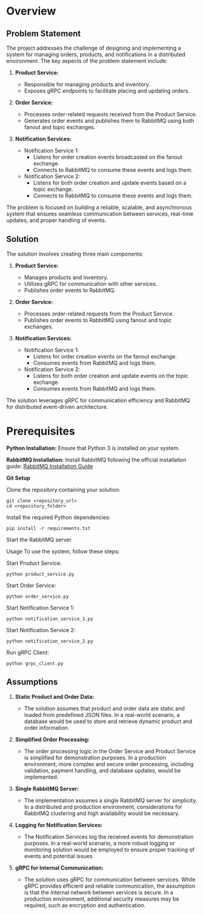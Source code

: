 # Overview

## Problem Statement

The project addresses the challenge of designing and implementing a system for managing orders, products, and notifications in a distributed environment. The key aspects of the problem statement include:

1. **Product Service:**
    - Responsible for managing products and inventory.
    - Exposes gRPC endpoints to facilitate placing and updating orders.

2. **Order Service:**
    - Processes order-related requests received from the Product Service.
    - Generates order events and publishes them to RabbitMQ using both fanout and topic exchanges.

3. **Notification Services:**
    - Notification Service 1:
        - Listens for order creation events broadcasted on the fanout exchange.
        - Connects to RabbitMQ to consume these events and logs them.
    - Notification Service 2:
        - Listens for both order creation and update events based on a topic exchange.
        - Connects to RabbitMQ to consume these events and logs them.

The problem is focused on building a reliable, scalable, and asynchronous system that ensures seamless communication between services, real-time updates, and proper handling of events.

## Solution

The solution involves creating three main components:

1. **Product Service:**
    - Manages products and inventory.
    - Utilizes gRPC for communication with other services.
    - Publishes order events to RabbitMQ.

2. **Order Service:**
    - Processes order-related requests from the Product Service.
    - Publishes order events to RabbitMQ using fanout and topic exchanges.

3. **Notification Services:**
    - Notification Service 1:
        - Listens for order creation events on the fanout exchange.
        - Consumes events from RabbitMQ and logs them.
    - Notification Service 2:
        - Listens for both order creation and update events on the topic exchange.
        - Consumes events from RabbitMQ and logs them.

The solution leverages gRPC for communication efficiency and RabbitMQ for distributed event-driven architecture.

# Prerequisites

**Python Installation:**
Ensure that Python 3 is installed on your system.


**RabbitMQ Installation:**
Install RabbitMQ following the official installation guide: [RabbitMQ Installation Guide](https://www.rabbitmq.com/download.html)

**Git Setup**

Clone the repository containing your solution:

```
git clone <repository_url>
cd <repository_folder>
```

Install the required Python dependencies:
```
pip install -r requirements.txt
```

Start the RabbitMQ server.

Usage
To use the system, follow these steps:

Start Product Service:
```
python product_service.py
```

Start Order Service:
```
python order_service.py
```

Start Notification Service 1:
```
python notification_service_1.py
```

Start Notification Service 2:
```
python notification_service_2.py
```

Run  gRPC Client:
```
python grpc_client.py
```

## Assumptions

1. **Static Product and Order Data:**
   - The solution assumes that product and order data are static and loaded from predefined JSON files. In a real-world scenario, a database would be used to store and retrieve dynamic product and order information.

2. **Simplified Order Processing:**
   - The order processing logic in the Order Service and Product Service is simplified for demonstration purposes. In a production environment, more complex and secure order processing, including validation, payment handling, and database updates, would be implemented.

3. **Single RabbitMQ Server:**
   - The implementation assumes a single RabbitMQ server for simplicity. In a distributed and production environment, considerations for RabbitMQ clustering and high availability would be necessary.

4. **Logging for Notification Services:**
   - The Notification Services log the received events for demonstration purposes. In a real-world scenario, a more robust logging or monitoring solution would be employed to ensure proper tracking of events and potential issues.

5. **gRPC for Internal Communication:**
   - The solution uses gRPC for communication between services. While gRPC provides efficient and reliable communication, the assumption is that the internal network between services is secure. In a production environment, additional security measures may be required, such as encryption and authentication.


